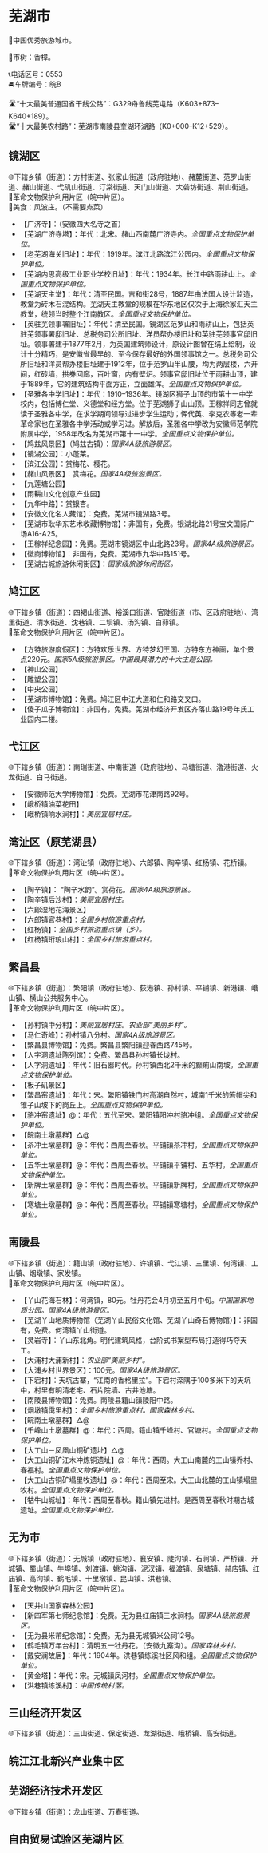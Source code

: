 # 芜湖市  
🏅中国优秀旅游城市。   
  
🌳市树：香樟。    
  
📞电话区号：0553  
🚘车牌编号：皖B  
  
🛣️“十大最美普通国省干线公路”：G329舟鲁线芜屯路（K603+873–K640+189）。   
🛣️“十大最美农村路”：芜湖市南陵县奎湖环湖路（K0+000–K12+529）。   

## 镜湖区   
🌐下辖乡镇（街道）：方村街道、张家山街道（政府驻地）、赭麓街道、范罗山街道、赭山街道、弋矶山街道、汀棠街道、天门山街道、大砻坊街道、荆山街道。  
🚩革命文物保护利用片区（皖中片区）。   
🍴美食：风波庄。（不需要点菜）  
  
* 【广济寺】：（安徽四大名寺之首）  
* 【芜湖广济寺塔】：年代：北宋。赭山西南麓广济寺内。*全国重点文物保护单位。*  
* 【老芜湖海关旧址】：年代：1919年。滨江北路滨江公园内。*全国重点文物保护单位。*  
* 【芜湖内思高级工业职业学校旧址】：年代：1934年。长江中路雨耕山上。*全国重点文物保护单位。*  
* 【芜湖天主堂】：年代：清至民国。吉和街28号，1887年由法国人设计监造，教堂为砖木石混结构。芜湖天主教堂的规模在华东地区仅次于上海徐家汇天主教堂，统领当时整个江南教区。*全国重点文物保护单位。*  
* 【英驻芜领事署旧址】：年代：清至民国。镜湖区范罗山和雨耕山上，包括英驻芜领事署邸旧址、总税务司公所旧址、洋员帮办楼旧址和英驻芜领事官邸旧址。领事署建于1877年2月，为英国建筑师设计，原设计图曾在绢上绘制，设计十分精巧，是安徽省最早的、至今保存最好的外国领事馆之一。总税务司公所旧址和洋员帮办楼旧址建于1912年，位于范罗山半山腰，均为两层楼，六开间，红砖墙，拱券回廊，百叶窗，内有壁炉。领事官邸旧址位于雨耕山顶，建于1889年，它的建筑结构平面方正，立面雄浑。*全国重点文物保护单位。*  
* 【圣雅各中学旧址】：年代：1910–1936年。镜湖区狮子山顶的市第十一中学校内，包括博仁堂、义德堂和经方堂。位于芜湖狮子山山顶。王稼祥同志曾就读于圣雅各中学，在求学期间领导过进步学生运动；恽代英、李克农等老一辈革命家也在圣雅各中学活动或学习过。解放后，圣雅各中学改为安徽师范学院附属中学，1958年改名为芜湖市第十一中学。*全国重点文物保护单位。*  
* 【鸠兹风景区】（鸠兹古镇）：*国家4A级旅游景区。*  
* 【镜湖公园】：小蓬莱。   
* 【滨江公园】：赏梅花、樱花。   
* 【赭山风景区】：赏梅花。*国家4A级旅游景区。*  
* 【九莲塘公园】  
* 【雨耕山文化创意产业园】  
* 【九华中路】：赏银杏。   
* 【安徽文化名人藏馆】：免费。芜湖市镜湖路3号。   
* 【芜湖市耿华东艺术收藏博物馆】：非国有，免费。银湖北路21号宝文国际广场A16-A25。   
* 【王稼祥纪念园】：免费。芜湖市镜湖区中山北路23号。*国家4A级旅游景区。*  
* 【徽商博物馆】：非国有，免费。芜湖市九华中路151号。   
* 【芜湖古城旅游休闲街区】：*国家级旅游休闲街区。*    

## 鸠江区  
🌐下辖乡镇（街道）：四褐山街道、裕溪口街道、官陡街道（市、区政府驻地）、湾里街道、清水街道、沈巷镇、二坝镇、汤沟镇、白茆镇。    
🚩革命文物保护利用片区（皖中片区）。   
  
* 【方特旅游度假区】：方特欢乐世界、方特梦幻王国、方特东方神画，单个景点220元。*国家5A级旅游景区。中国最具潜力的十大主题公园。*  
* 【神山公园】  
* 【雕塑公园】  
* 【中央公园】  
* 【芜湖市博物馆】：免费。鸠江区中江大道和仁和路交叉口。   
* 【傻子瓜子博物馆】：非国有，免费。芜湖市经济开发区齐落山路19号年氏工业园内二楼。   

## 弋江区  
🌐下辖乡镇（街道）：南瑞街道、中南街道（政府驻地）、马塘街道、澛港街道、火龙街道、白马街道。    
  
* 【安徽师范大学博物馆】：免费。芜湖市花津南路92号。   
* 【峨桥镇油菜花田】  
* 【峨桥镇响水涧村】：*美丽宜居村庄。*  

## 湾沚区（原芜湖县）  
🌐下辖乡镇（街道）：湾沚镇（政府驻地）、六郎镇、陶辛镇、红杨镇、花桥镇。    
🚩革命文物保护利用片区（皖中片区）。   
  
* 【陶辛镇】： “陶辛水韵”。赏荷花。*国家4A级旅游景区。*  
* 【陶辛镇后沙村】：*美丽宜居村庄。*  
* 【六郎湿地花海景区】  
* 【六郎镇官巷村】：*全国乡村旅游重点村。*  
* 【红杨镇】：*全国乡村旅游重点镇（乡）。*  
* 【红杨镇珩琅山村】：*全国乡村旅游重点村。*  

## 繁昌县  
🌐下辖乡镇（街道）：繁阳镇（政府驻地）、荻港镇、孙村镇、平铺镇、新港镇、峨山镇、横山公共服务中心。    
🚩革命文物保护利用片区（皖中片区）。   
  
* 【孙村镇中分村】：*美丽宜居村庄。农业部“美丽乡村”。*  
* 【马仁奇峰】：孙村镇八分村。*国家4A级旅游景区。*  
* 【繁昌县博物馆】：免费。繁昌县繁阳镇迎春西路745号。   
* 【人字洞遗址陈列馆】：免费。繁昌县孙村镇长垅村。   
* 【人字洞遗址】：年代：旧石器时代。孙村镇西北2千米的癫痢山南坡。*全国重点文物保护单位。*  
* 【板子矶景区】  
* 【繁昌窑遗址】：年代：宋。繁阳镇铁门村高潮自然村，城南1千米的箬帽尖和锥子山坡下的岗丘上。*全国重点文物保护单位。*  
* 【骆冲窑遗址】@：年代：五代至宋。繁阳镇阳冲村骆冲组。*全国重点文物保护单位。*  
* 【皖南土墩墓群】△@
* 【茶冲土墩墓群】@：年代：西周至春秋。平铺镇茶冲村。*全国重点文物保护单位。*  
* 【五华土墩墓群】@：年代：西周至春秋。平铺镇平铺村、五华村。*全国重点文物保护单位。*  
* 【新牌土墩墓群】@：年代：西周至春秋。平铺镇新牌村。*全国重点文物保护单位。*  
* 【寒塘土墩墓群】@：年代：西周至春秋。平铺镇寒塘村。*全国重点文物保护单位。*  

## 南陵县  
🌐下辖乡镇（街道）：籍山镇（政府驻地）、许镇镇、弋江镇、三里镇、何湾镇、工山镇、烟墩镇、家发镇。   
🚩革命文物保护利用片区（皖中片区）。   
  
* 【丫山花海石林】：何湾镇，80元。牡丹花会4月初至五月中旬。*中国国家地质公园。国家4A级旅游景区。*  
* 【芜湖丫山地质博物馆（芜湖丫山民俗文化馆、芜湖丫山奇石博物馆）】：非国有，免费。何湾镇丫山街道。   
* 【灵岩寺】：丫山东北角。明代建筑风格，台阶式书案型布局打造得巧夺天工。   
* 【大浦村大浦新村】：*农业部“美丽乡村”。*  
* 【大浦乡村世界景区】：100元。*国家4A级旅游景区。*  
* 【下宕村】：天坑古寨，“江南的香格里拉”。下宕村深隅于100多米下的天坑中，村里有明清老宅、石片院墙、古井池塘。   
* 【南陵县博物馆】：免费。南陵县籍山镇陵阳中路。   
* 【烟墩镇霭里村】：*全国乡村旅游重点村。国家森林乡村。*  
* 【皖南土墩墓群】△@
* 【千峰山土墩墓群】@：年代：西周。籍山镇千峰村、官塘村。*全国重点文物保护单位。*  
* 【大工山－凤凰山铜矿遗址】△@
* 【大工山铜矿江木冲炼铜遗址】@：年代：西周。大工山南麓的工山镇乔村、春福村。*全国重点文物保护单位。*  
* 【大工山古铜矿塌里牧遗址】@：年代：西周至宋。大工山北麓的工山镇塌里牧村。*全国重点文物保护单位。*  
* 【牯牛山城址】：年代：西周至春秋。籍山镇先进村。是西周至春秋时期古城遗址。*全国重点文物保护单位。*  

## 无为市  
🌐下辖乡镇（街道）：无城镇（政府驻地）、襄安镇、陡沟镇、石涧镇、严桥镇、开城镇、蜀山镇、牛埠镇、刘渡镇、姚沟镇、泥汊镇、福渡镇、泉塘镇、赫店镇、红庙镇、高沟镇、鹤毛镇、十里墩镇、昆山镇、洪巷镇。    
🚩革命文物保护利用片区（皖中片区）。   
  
* 【天井山国家森林公园】  
* 【新四军第七师纪念馆】：免费。无为县红庙镇三水涧村。*国家4A级旅游景区。*  
* 【无为县米芾纪念馆】：免费。无为县无城镇米公祠12号。   
* 【鹤毛镇万年台村】：清明五一牡丹花。（安徽九寨沟）。*国家森林乡村。*  
* 【戴安澜故居】：年代：1904年。洪巷镇练溪社区风和组。*全国重点文物保护单位。*  
* 【黄金塔】：年代：宋。无城镇凤河村。*全国重点文物保护单位。*    
* 【洪巷镇练溪村】：*中国传统村落。*  

## 三山经济开发区  
🌐下辖乡镇（街道）：三山街道、保定街道、龙湖街道、峨桥镇、高安街道。    

## 皖江江北新兴产业集中区  

## 芜湖经济技术开发区  
🌐下辖乡镇（街道）：龙山街道、万春街道。  
  
## 自由贸易试验区芜湖片区